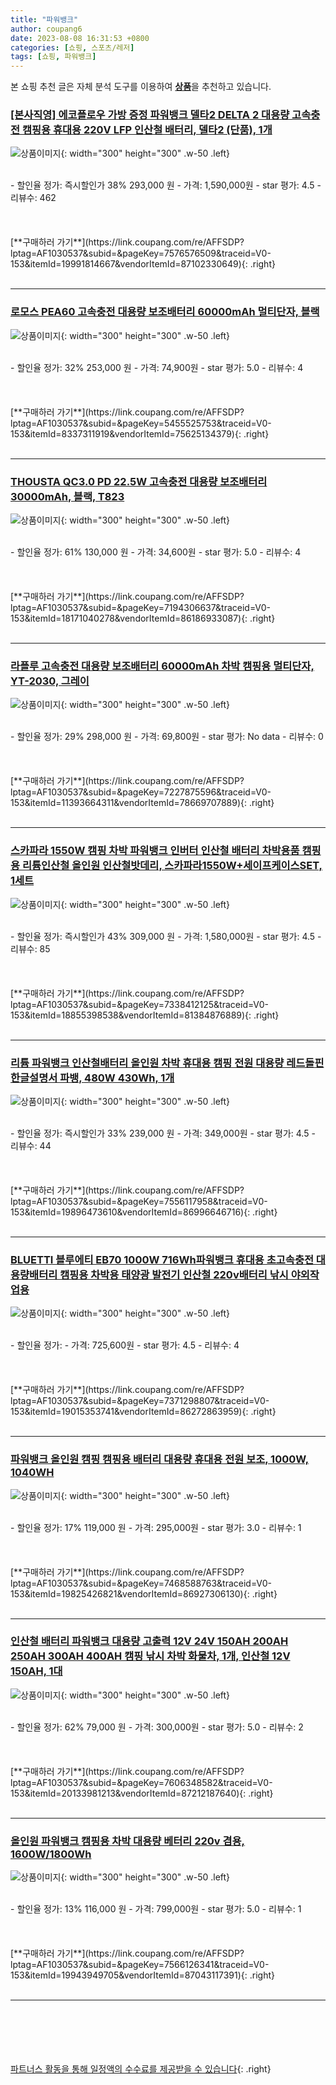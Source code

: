 ```yaml
---
title: "파워뱅크"
author: coupang6
date: 2023-08-08 16:31:53 +0800
categories: [쇼핑, 스포츠/레저]
tags: [쇼핑, 파워뱅크]
---
```


본 쇼핑 추천 글은 자체 분석 도구를 이용하여 [**상품**](https://link.coupang.com/a/bao1ui)을 추천하고 있습니다.

### [[본사직영] 에코플로우 가방 증정 파워뱅크 델타2 DELTA 2 대용량 고속충전 캠핑용 휴대용 220V LFP 인산철 배터리, 델타2 (단품), 1개](https://link.coupang.com/re/AFFSDP?lptag=AF1030537&subid=&pageKey=7576576509&traceid=V0-153&itemId=19991814667&vendorItemId=87102330649)

![상품이미지](https://thumbnail9.coupangcdn.com/thumbnails/remote/230x230ex/image/vendor_inventory/a099/48247c7b37c4ce8cbee704d4258e385b9331efb4cca46743335af26367da.jpg){: width="300" height="300" .w-50 .left}


<br>
- 할인율 정가: 즉시할인가 38%  293,000   원
- 가격: 1,590,000원
- star 평가: 4.5
- 리뷰수: 462
<br>
<br>
<br>
<br>
[**구매하러 가기**](https://link.coupang.com/re/AFFSDP?lptag=AF1030537&subid=&pageKey=7576576509&traceid=V0-153&itemId=19991814667&vendorItemId=87102330649){: .right}
<br>
<br>

---

### [로모스 PEA60 고속충전 대용량 보조배터리 60000mAh 멀티단자, 블랙](https://link.coupang.com/re/AFFSDP?lptag=AF1030537&subid=&pageKey=5455525753&traceid=V0-153&itemId=8337311919&vendorItemId=75625134379)

![상품이미지](https://thumbnail10.coupangcdn.com/thumbnails/remote/230x230ex/image/retail/images/7959239899279278-501bee81-fa6c-4e29-8a4d-b5be69c00a21.png){: width="300" height="300" .w-50 .left}


<br>
- 할인율 정가: 32%  253,000   원
- 가격: 74,900원
- star 평가: 5.0
- 리뷰수: 4
<br>
<br>
<br>
<br>
[**구매하러 가기**](https://link.coupang.com/re/AFFSDP?lptag=AF1030537&subid=&pageKey=5455525753&traceid=V0-153&itemId=8337311919&vendorItemId=75625134379){: .right}
<br>
<br>

---

### [THOUSTA QC3.0 PD 22.5W 고속충전 대용량 보조배터리 30000mAh, 블랙, T823](https://link.coupang.com/re/AFFSDP?lptag=AF1030537&subid=&pageKey=7194306637&traceid=V0-153&itemId=18171040278&vendorItemId=86186933087)

![상품이미지](https://thumbnail9.coupangcdn.com/thumbnails/remote/230x230ex/image/vendor_inventory/22e2/b64a8665a0c1fbec9c8c339162c45f1770d530a1893f7feca3383b4a6437.jpg){: width="300" height="300" .w-50 .left}


<br>
- 할인율 정가: 61%  130,000   원
- 가격: 34,600원
- star 평가: 5.0
- 리뷰수: 4
<br>
<br>
<br>
<br>
[**구매하러 가기**](https://link.coupang.com/re/AFFSDP?lptag=AF1030537&subid=&pageKey=7194306637&traceid=V0-153&itemId=18171040278&vendorItemId=86186933087){: .right}
<br>
<br>

---

### [라플루 고속충전 대용량 보조배터리 60000mAh 차박 캠핑용 멀티단자, YT-2030, 그레이](https://link.coupang.com/re/AFFSDP?lptag=AF1030537&subid=&pageKey=7227875596&traceid=V0-153&itemId=11393664311&vendorItemId=78669707889)

![상품이미지](https://thumbnail9.coupangcdn.com/thumbnails/remote/230x230ex/image/retail/images/2460517007004320-b38a39b1-cef8-40f6-a5f2-ac18100d4996.jpg){: width="300" height="300" .w-50 .left}


<br>
- 할인율 정가: 29%  298,000   원
- 가격: 69,800원
- star 평가: No data
- 리뷰수: 0
<br>
<br>
<br>
<br>
[**구매하러 가기**](https://link.coupang.com/re/AFFSDP?lptag=AF1030537&subid=&pageKey=7227875596&traceid=V0-153&itemId=11393664311&vendorItemId=78669707889){: .right}
<br>
<br>

---

### [스카파라 1550W 캠핑 차박 파워뱅크 인버터 인산철 배터리 차박용품 캠핑용 리튬인산철 올인원 인산철밧데리, 스카파라1550W+세이프케이스SET, 1세트](https://link.coupang.com/re/AFFSDP?lptag=AF1030537&subid=&pageKey=7338412125&traceid=V0-153&itemId=18855398538&vendorItemId=81384876889)

![상품이미지](https://thumbnail10.coupangcdn.com/thumbnails/remote/230x230ex/image/vendor_inventory/dc9a/693e3b2532d9a151b84fe98761af6aa46cd76a98436d890974ad02a55801.jpg){: width="300" height="300" .w-50 .left}


<br>
- 할인율 정가: 즉시할인가 43%  309,000   원
- 가격: 1,580,000원
- star 평가: 4.5
- 리뷰수: 85
<br>
<br>
<br>
<br>
[**구매하러 가기**](https://link.coupang.com/re/AFFSDP?lptag=AF1030537&subid=&pageKey=7338412125&traceid=V0-153&itemId=18855398538&vendorItemId=81384876889){: .right}
<br>
<br>

---

### [리튬 파워뱅크 인산철배터리 올인원 차박 휴대용 캠핑 전원 대용량 레드돌핀 한글설명서 파뱅, 480W 430Wh, 1개](https://link.coupang.com/re/AFFSDP?lptag=AF1030537&subid=&pageKey=7556117958&traceid=V0-153&itemId=19896473610&vendorItemId=86996646716)

![상품이미지](https://thumbnail6.coupangcdn.com/thumbnails/remote/230x230ex/image/vendor_inventory/dbc2/e9c48ba30a369aa06ddaf790dbb5741405cd19c137e81abb19bc4436f23b.png){: width="300" height="300" .w-50 .left}


<br>
- 할인율 정가: 즉시할인가 33%  239,000   원
- 가격: 349,000원
- star 평가: 4.5
- 리뷰수: 44
<br>
<br>
<br>
<br>
[**구매하러 가기**](https://link.coupang.com/re/AFFSDP?lptag=AF1030537&subid=&pageKey=7556117958&traceid=V0-153&itemId=19896473610&vendorItemId=86996646716){: .right}
<br>
<br>

---

### [BLUETTI 블루에티 EB70 1000W 716Wh파워뱅크 휴대용 초고속충전 대용량배터리 캠핑용 차박용 태양광 발전기 인산철 220v배터리 낚시 야외작업용](https://link.coupang.com/re/AFFSDP?lptag=AF1030537&subid=&pageKey=7371298807&traceid=V0-153&itemId=19015353741&vendorItemId=86272863959)

![상품이미지](https://thumbnail7.coupangcdn.com/thumbnails/remote/230x230ex/image/vendor_inventory/4a4f/7bcfcf02d4144fba11abb67e1448cc4a3203ee6549a89746ea5b358fe5d8.png){: width="300" height="300" .w-50 .left}


<br>
- 할인율 정가: 
- 가격: 725,600원
- star 평가: 4.5
- 리뷰수: 4
<br>
<br>
<br>
<br>
[**구매하러 가기**](https://link.coupang.com/re/AFFSDP?lptag=AF1030537&subid=&pageKey=7371298807&traceid=V0-153&itemId=19015353741&vendorItemId=86272863959){: .right}
<br>
<br>

---

### [파워뱅크 올인원 캠핑 캠핑용 배터리 대용량 휴대용 전원 보조, 1000W, 1040WH](https://link.coupang.com/re/AFFSDP?lptag=AF1030537&subid=&pageKey=7468588763&traceid=V0-153&itemId=19825426821&vendorItemId=86927306130)

![상품이미지](https://thumbnail10.coupangcdn.com/thumbnails/remote/230x230ex/image/vendor_inventory/466f/b0aba880a203b1a12a5a36d4accca3811fe4a46e4e0262151391cbe2f3f9.png){: width="300" height="300" .w-50 .left}


<br>
- 할인율 정가: 17%  119,000   원
- 가격: 295,000원
- star 평가: 3.0
- 리뷰수: 1
<br>
<br>
<br>
<br>
[**구매하러 가기**](https://link.coupang.com/re/AFFSDP?lptag=AF1030537&subid=&pageKey=7468588763&traceid=V0-153&itemId=19825426821&vendorItemId=86927306130){: .right}
<br>
<br>

---

### [인산철 배터리 파워뱅크 대용량 고출력 12V 24V 150AH 200AH 250AH 300AH 400AH 캠핑 낚시 차박 화물차, 1개, 인산철 12V 150AH, 1대](https://link.coupang.com/re/AFFSDP?lptag=AF1030537&subid=&pageKey=7606348582&traceid=V0-153&itemId=20133981213&vendorItemId=87212187640)

![상품이미지](https://thumbnail8.coupangcdn.com/thumbnails/remote/230x230ex/image/vendor_inventory/a516/3bf38b9edb0d9bd9b7b4a302007ff6d331325e5618bc5ad718888800bbc5.png){: width="300" height="300" .w-50 .left}


<br>
- 할인율 정가: 62%  79,000   원
- 가격: 300,000원
- star 평가: 5.0
- 리뷰수: 2
<br>
<br>
<br>
<br>
[**구매하러 가기**](https://link.coupang.com/re/AFFSDP?lptag=AF1030537&subid=&pageKey=7606348582&traceid=V0-153&itemId=20133981213&vendorItemId=87212187640){: .right}
<br>
<br>

---

### [올인원 파워뱅크 캠핑용 차박 대용량 베터리 220v 겸용, 1600W/1800Wh](https://link.coupang.com/re/AFFSDP?lptag=AF1030537&subid=&pageKey=7566126341&traceid=V0-153&itemId=19943949705&vendorItemId=87043117391)

![상품이미지](https://thumbnail9.coupangcdn.com/thumbnails/remote/230x230ex/image/vendor_inventory/0315/a4612477d0951d1fa6f2e981f6b684aea3ca747969592c657307ac5ab9d6.png){: width="300" height="300" .w-50 .left}


<br>
- 할인율 정가: 13%  116,000   원
- 가격: 799,000원
- star 평가: 5.0
- 리뷰수: 1
<br>
<br>
<br>
<br>
[**구매하러 가기**](https://link.coupang.com/re/AFFSDP?lptag=AF1030537&subid=&pageKey=7566126341&traceid=V0-153&itemId=19943949705&vendorItemId=87043117391){: .right}
<br>
<br>

---
<br><br><br><br><br> [파트너스 활동을 통해 일정액의 수수료를 제공받을 수 있습니다](https://link.coupang.com/a/bao1ui){: .right}